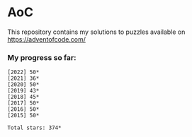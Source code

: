 # AoC
This repository contains my solutions to puzzles available on https://adventofcode.com/

### My progress so far:
```
[2022] 50*
[2021] 36*
[2020] 50*
[2019] 43*
[2018] 45*
[2017] 50*
[2016] 50*
[2015] 50*

Total stars: 374*
```
